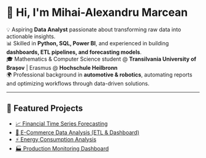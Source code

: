 # 👋 Hi, I'm Mihai-Alexandru Marcean  

💡 Aspiring **Data Analyst** passionate about transforming raw data into actionable insights.  
📊 Skilled in **Python, SQL, Power BI**, and experienced in building **dashboards, ETL pipelines, and forecasting models**.  
🎓 Mathematics & Computer Science student @ **Transilvania University of Brașov** | Erasmus @ **Hochschule Heilbronn**  
🌍 Professional background in **automotive & robotics**, automating reports and optimizing workflows through data-driven solutions.  

---

## 🚀 Featured Projects  

- [📈 Financial Time Series Forecasting](https://github.com/AlexOnData/DaAn_Financial-Time-Series-Forecasting)  
- [🛒 E-Commerce Data Analysis (ETL & Dashboard)](https://github.com/AlexOnData/DaAn_EDA-Exploratory-Data-Analysis_eCommerce)  
- [⚡ Energy Consumption Analysis](https://github.com/AlexOnData)  
- [🏭 Production Monitoring Dashboard](https://github.com/AlexOnData/DaAn_Production_KPIs_STAB)  

